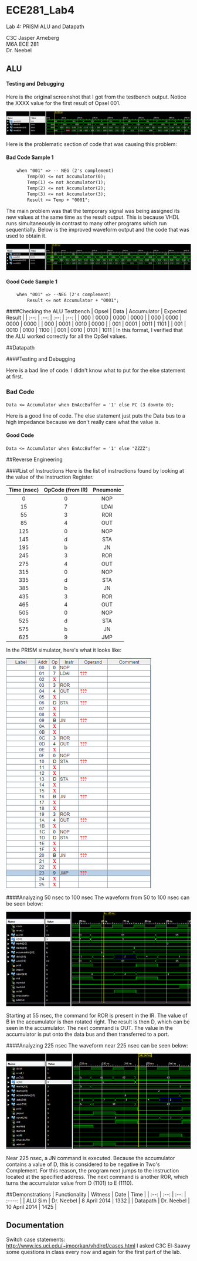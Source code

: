 ECE281_Lab4
===========

Lab 4: PRISM ALU and Datapath

C3C Jasper Arneberg  
M6A ECE 281  
Dr. Neebel  

## ALU
#### Testing and Debugging

Here is the original screenshot that I got from the testbench output. Notice the XXXX value for the first result of Opsel 001.

![alt text](https://github.com/JasperArneberg/ECE281_Lab4/blob/master/alu_testbench_output_1.png?raw=true "Incorrect Waveform Output for Opsel 001")

Here is the problematic section of code that was causing this problem:

#### Bad Code Sample 1
```
	when "001" => -- NEG (2's complement)
		Temp(0) <= not Accumulator(0);
		Temp(1) <= not Accumulator(1);
  		Temp(2) <= not Accumulator(2);
  		Temp(3) <= not Accumulator(3);
  		Result <= Temp + "0001";
```

The main problem was that the temporary signal was being assigned its new values at the same time as the result output. This is because VHDL runs simultaneously in contrast to many other programs which run sequentially. Below is the improved waveform output and the code that was used to obtain it.

![alt text](https://github.com/JasperArneberg/ECE281_Lab4/blob/master/alu_testbench_output_2.png?raw=true "Correct Waveform Output")

#### Good Code Sample 1
```
	when "001" => --NEG (2's complement)
		Result <= not Accumulator + "0001";
```

####Checking the ALU Testbench
| Opsel | Data | Accumulator | Expected Result |
| :--: | :--: | :--: | :--: |
| 000 | 0000 | 0000 | 0000 |
| 000 | 0000 | 0000 | 0000 |
| 000 | 0001 | 0010 | 0000 |
| 001 | 0001 | 0011 | 1101 |
| 001 | 0010 | 0100 | 1100 |
| 001 | 0010 | 0101 | 1011 |
In this format, I verified that the ALU worked correctly for all the OpSel values.

##Datapath

####Testing and Debugging

Here is a bad line of code. I didn't know what to put for the else statement at first.

### Bad Code
```
Data <= Accumulator when EnAccBuffer = '1' else PC (3 downto 0);
```

Here is a good line of code. The else statement just puts the Data bus to a high impedance because we don't really care what the value is.

#### Good Code
```
Data <= Accumulator when EnAccBuffer = '1' else "ZZZZ";
```


##Reverse Engineering

####List of Instructions
Here is the list of instructions found by looking at the value of the Instruction Register.

| Time (nsec) | OpCode (from IR) | Pneumonic |
| :--: | :--: | :--: |
| 0 | 0 | NOP |
| 15 | 7 | LDAI |
| 55 | 3 | ROR |
| 85 | 4 | OUT |
| 125 | 0 | NOP |
| 145 | d | STA |
| 195 | b | JN |
| 245 | 3 | ROR |
| 275 | 4 | OUT | 
| 315 | 0 | NOP |
| 335 | d | STA |
| 385 | b | JN | 
| 435 | 3 | ROR |
| 465 | 4 | OUT |
| 505 | 0 | NOP |
| 525 | d | STA |
| 575 | b | JN |
| 625 | 9 | JMP |

In the PRISM simulator, here's what it looks like:

![alt text](https://github.com/JasperArneberg/ECE281_Lab4/blob/master/prism_sim.png?raw=true "PRISM Simulation")

####Analyzing 50 nsec to 100 nsec
The waveform from 50 to 100 nsec can be seen below:

![alt text](https://github.com/JasperArneberg/ECE281_Lab4/blob/master/50_to_100_nsec.png?raw=true "50 to 100 nsec")

Starting at 55 nsec, the command for ROR is present in the IR. The value of B in the accumulator is then rotated right. The result is then D, which can be seen in the accumulator. The next command is OUT. The value in the accumulator is put onto the data bus and then transferred to a port.

####Analyzing 225 nsec
The waveform near 225 nsec can be seen below:

![alt text](https://github.com/JasperArneberg/ECE281_Lab4/blob/master/225_nsec.png?raw=true "225 nsec")

Near 225 nsec, a JN command is executed. Because the accumulator contains a value of D, this is considered to be negative in Two's Complement. For this reason, the program next jumps to the instruction located at the specified address. The next command is another ROR, which turns the accumulator value from D (1101) to E (1110).

##Demonstrations
| Functionality | Witness | Date | Time |
| :--: | :--: | :--: | :----: |
| ALU Sim | Dr. Neebel | 8 April 2014 | 1332 |
| Datapath | Dr. Neebel | 10 April 2014 | 1425 |


## Documentation
Switch case statements: http://www.ics.uci.edu/~jmoorkan/vhdlref/cases.html
I asked C3C El-Saawy some questions in class every now and again for the first part of the lab.
